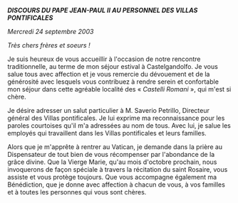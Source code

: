 ***DISCOURS DU PAPE JEAN-PAUL II* *AU PERSONNEL DES VILLAS PONTIFICALES***

*Mercredi 24 septembre 2003*

*Très chers frères et soeurs !*

Je suis heureux de vous accueillir à l'occasion de notre rencontre traditionnelle, au terme de mon séjour estival à Castelgandolfo. Je vous salue tous avec affection et je vous remercie du dévouement et de la générosité avec lesquels vous contribuez à rendre serein et confortable mon séjour dans cette agréable localité des « *Castelli Romani* », qui m'est si chère.

Je désire adresser un salut particulier à M. Saverio Petrillo, Directeur général des Villas pontificales. Je lui exprime ma reconnaissance pour les paroles courtoises qu'il m'a adressées au nom de tous. Avec lui, je salue les employés qui travaillent dans les Villas pontificales et leurs familles.

Alors que je m'apprête à rentrer au Vatican, je demande dans la prière au Dispensateur de tout bien de vous récompenser par l'abondance de la grâce divine. Que la Vierge Marie, qu'au mois d'octobre prochain, nous invoquerons de façon spéciale à travers la récitation du saint Rosaire, vous assiste et vous protège toujours. Que vous accompagne également ma Bénédiction, que je donne avec affection à chacun de vous, à vos familles et à toutes les personnes qui vous sont chères.